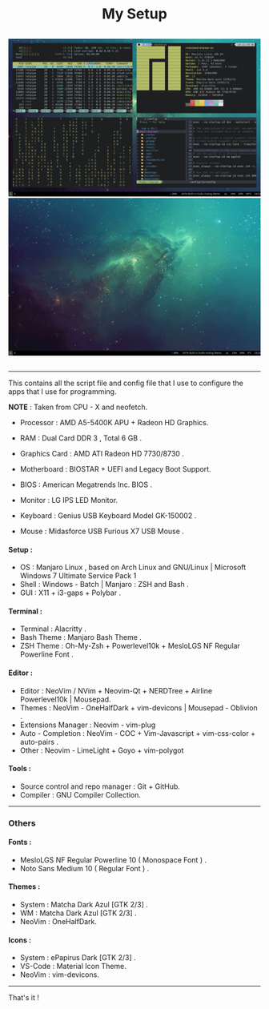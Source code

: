 <div style="display : flex ; justify-content : center" align="center">

# My Setup

</div>

<div style="display : flex ; justify-content : center" align="center">

![Apps](/apps.png)
![Showcase](/showcase.png)


</div>

---------------------------------------

This contains all the script file and config file that I use to configure the apps that I use for programming.

**NOTE** : Taken from CPU - X and neofetch.

- Processor : AMD A5-5400K APU + Radeon HD Graphics.
- RAM : Dual Card DDR 3 , Total 6 GB .
- Graphics Card : AMD ATI Radeon HD 7730/8730 .

- Motherboard : BIOSTAR + UEFI and Legacy Boot Support.
- BIOS : American Megatrends Inc. BIOS .

- Monitor : LG IPS LED Monitor.
- Keyboard : Genius USB Keyboard Model GK-150002 .
- Mouse : Midasforce USB Furious X7 USB Mouse .

#### Setup :

- OS : Manjaro Linux , based on Arch Linux and GNU/Linux | Microsoft Windows 7 Ultimate Service Pack 1
- Shell : Windows - Batch | Manjaro : ZSH and Bash .
- GUI : X11 + i3-gaps + Polybar .

#### Terminal :

- Terminal : Alacritty .
- Bash Theme : Manjaro Bash Theme .
- ZSH Theme : Oh-My-Zsh + Powerlevel10k + MesloLGS NF Regular Powerline Font .

#### Editor :

- Editor : NeoVim / NVim + Neovim-Qt + NERDTree + Airline Powerlevel10k | Mousepad. 
- Themes : NeoVim - OneHalfDark + vim-devicons | Mousepad - Oblivion .
- Extensions Manager : Neovim - vim-plug
- Auto - Completion : NeoVim - COC + Vim-Javascript + vim-css-color + auto-pairs .
- Other : Neovim - LimeLight + Goyo + vim-polygot 

#### Tools :

- Source control and repo manager : Git + GitHub.
- Compiler : GNU Compiler Collection.

---------------------------------------

### Others 

#### Fonts :

- MesloLGS NF Regular Powerline 10 ( Monospace Font ) .
- Noto Sans Medium 10 ( Regular Font ) .

#### Themes :

- System : Matcha Dark Azul [GTK 2/3] .
- WM : Matcha Dark Azul [GTK 2/3] .
- NeoVim : OneHalfDark.

#### Icons :

- System : ePapirus Dark [GTK 2/3] .
- VS-Code : Material Icon Theme.
- NeoVim : vim-devicons.

---------------------------------------

That's it !
